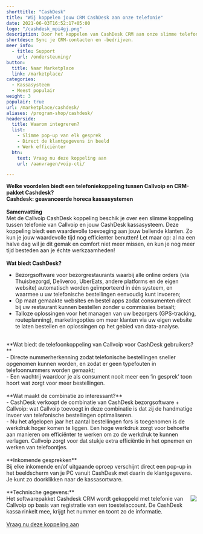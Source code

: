 ```yaml
---
shorttitle: "CashDesk"
title: "Wij koppelen jouw CRM CashDesk aan onze telefonie"
date: 2021-06-03T16:52:17+05:00
logo: "/cashdesk_mpi4gj.png"
description: Door het koppelen van CashDesk CRM aan onze slimme telefonie werk je een stuk efficienter.
shortdesc: Sync je CRM-contacten en -bedrijven.
meer_info:
  - title: Support
    url: /ondersteuning/
button:
  title: Naar Marketplace
  link: /marketplace/
categories:
  - Kassasysteem
  - Meest populair
weight: 3
populair: true
url: /marketplace/cashdesk/
aliases: /program-shop/cashdesk/
headerside:
  title: Waarom integreren?
  list:
    - Slimme pop-up van elk gesprek
    - Direct de klantgegevens in beeld
    - Werk efficiënter
  btn:
    text: Vraag nu deze koppeling aan
    url: /aanvragen/voip-cti/

---
```


**Welke voordelen biedt een telefoniekoppeling tussen Callvoip en CRM-pakket Cashdesk?<br>
Cashdesk: geavanceerde horeca kassasystemen**<br>
<br>
**Samenvatting**<br>
Met de Callvoip CashDesk koppeling beschik je over een slimme koppeling tussen telefonie van Callvoip en jouw CashDesk kassasysteem. Deze koppeling biedt een waardevolle toevoeging aan jouw bellende klanten. Zo kun je jouw waardevolle tijd nog efficienter benutten! Let maar op: al na een halve dag wil je dit gemak en comfort niet meer missen, en kun je nog meer tijd besteden aan je échte werkzaamheden!<br>
<br>
**Wat biedt CashDesk?**<br>
-	Bezorgsoftware voor bezorgrestaurants waarbij alle online orders (via Thuisbezorgd, Deliveroo, UberEats, andere platforms en de eigen website) automatisch worden geïmporteerd in één systeem, en waarmee u uw telefonische bestellingen eenvoudig kunt invoeren;<br>
-	Op maat gemaakte websites en bestel apps zodat consumenten direct bij uw restaurant kunnen bestellen zonder u commissies betaalt;<br>
-	Talloze oplossingen voor het managen van uw bezorgers (GPS-tracking, routeplanning), marketingopties om meer klanten via uw eigen website te laten bestellen en oplossingen op het gebied van data-analyse. <br>
<br>
**Wat biedt de telefoonkoppeling van Callvoip voor CashDesk gebruikers?**<br>
-	Directe nummerherkenning zodat telefonische bestellingen sneller opgenomen kunnen worden, en zodat er geen typefouten in telefoonnummers worden gemaakt;<br>
-	Een wachtrij waardoor je als consument nooit meer een ‘in gesprek’ toon hoort wat zorgt voor meer bestellingen.<br>
<br>
**Wat maakt de combinatie zo interessant?**<br>
-	CashDesk verkoopt de combinatie van CashDesk bezorgsoftware + Callvoip: wat Callvoip toevoegt in deze combinatie is dat zij de handmatige invoer van telefonische bestellingen optimaliseren.<br>
-	Nu het afgelopen jaar het aantal bestellingen fors is toegenomen is de werkdruk hoger komen te liggen. Een hoge werkdruk zorgt voor behoefte aan manieren om efficiënter te werken om zo de werkdruk te kunnen verlagen. Callvoip zorgt voor dat stukje extra efficiëntie in het opnemen en werken van telefoontjes. <br>
<br>
**Inkomende gesprekken**<br>
Bij elke inkomende en/of uitgaande oproep verschijnt direct een pop-up in het beeldscherm van je PC vanuit CashDesk met daarin de klantgegevens. Je kunt zo doorklikken naar de kassasortware. <br>
<br>
**Technische gegevens:**<br><img src="https://res.cloudinary.com/callvoip/image/upload/popup_crm_jmr7fc.png" style="float:right">
Het softwarepakket Cashdesk CRM wordt gekoppeld met telefonie van Callvoip op basis van registratie van een toestelaccount. De CashDesk kassa rinkelt mee, krijgt het nummer en toont zo de informatie.<br>
<br><a href="/aanvragen/voip-cti/" class="button">Vraag nu deze koppeling aan</a>
